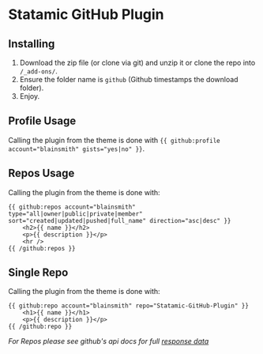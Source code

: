 Statamic GitHub Plugin
================================

## Installing
1. Download the zip file (or clone via git) and unzip it or clone the repo into `/_add-ons/`.
2. Ensure the folder name is `github` (Github timestamps the download folder).
3. Enjoy.

## Profile Usage

Calling the plugin from the theme is done with `{{ github:profile account="blainsmith" gists="yes|no" }}`.

## Repos Usage

Calling the plugin from the theme is done with:

    {{ github:repos account="blainsmith" type="all|owner|public|private|member" sort="created|updated|pushed|full_name" direction="asc|desc" }}
        <h2>{{ name }}</h2>
        <p>{{ description }}</p>
        <hr />
    {{ /github:repos }}

## Single Repo

Calling the plugin from the theme is done with:

    {{ github:repo account="blainsmith" repo="Statamic-GitHub-Plugin" }}
        <h1>{{ name }}</h1>
        <p>{{ description }}</p>
    {{ /github:repo }}

_For Repos please see github's api docs for full [response data](http://developer.github.com/v3/repos/)_